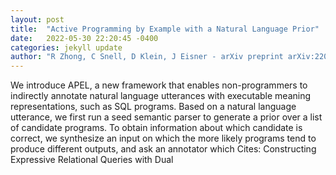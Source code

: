 ```yaml
---
layout: post
title:  "Active Programming by Example with a Natural Language Prior"
date:   2022-05-30 22:20:45 -0400
categories: jekyll update
author: "R Zhong, C Snell, D Klein, J Eisner - arXiv preprint arXiv:2205.12422, 2022"
---
```

We introduce APEL, a new framework that enables non-programmers to indirectly annotate natural language utterances with executable meaning representations, such as SQL programs. Based on a natural language utterance, we first run a seed semantic parser to generate a prior over a list of candidate programs. To obtain information about which candidate is correct, we synthesize an input on which the more likely programs tend to produce different outputs, and ask an annotator which  Cites: Constructing Expressive Relational Queries with Dual 